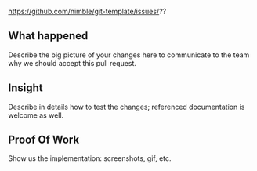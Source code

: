 https://github.com/nimble/git-template/issues/??

## What happened

Describe the big picture of your changes here to communicate to the team why we should accept this pull request. 
 
## Insight

Describe in details how to test the changes; referenced documentation is welcome as well.
 
## Proof Of Work

Show us the implementation: screenshots, gif, etc.
